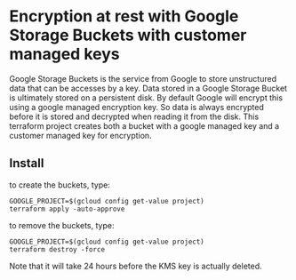 # Encryption at rest with Google Storage Buckets with customer managed keys
Google Storage Buckets is the service from Google to store unstructured data that can be accesses by a key. Data stored in a Google Storage Bucket is ultimately stored on a persistent disk. By default Google will encrypt this using a google managed encryption key. So data is always encrypted before it is stored and decrypted when reading it from the disk.  This terraform project creates both a bucket with a google managed key and a customer managed key for encryption.


## Install
to create the buckets, type:

```
GOOGLE_PROJECT=$(gcloud config get-value project)
terraform apply -auto-approve
```

to remove the buckets, type:

```
GOOGLE_PROJECT=$(gcloud config get-value project)
terraform destroy -force
```

Note that it will take 24 hours before the KMS key is actually deleted.
